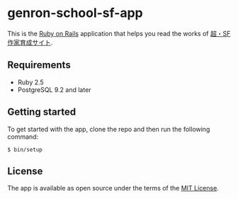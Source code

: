 # genron-school-sf-app

This is the [Ruby on Rails](https://rubyonrails.org/) application that helps you read the works of [超・SF作家育成サイト](http://school.genron.co.jp/works/sf/).

## Requirements

- Ruby 2.5
- PostgreSQL 9.2 and later

## Getting started

To get started with the app, clone the repo and then run the following command:

```shell
$ bin/setup
```

## License

The app is available as open source under the terms of the [MIT License](http://opensource.org/licenses/MIT).
